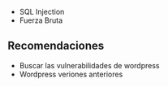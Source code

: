- SQL Injection
- Fuerza Bruta
## Recomendaciones
- Buscar las vulnerabilidades de wordpress
- Wordpress veriones anteriores